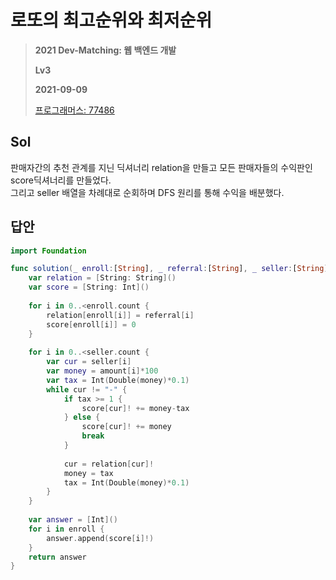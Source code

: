 # 로또의 최고순위와 최저순위
> **2021 Dev-Matching: 웹 백엔드 개발**
>
> **Lv3**
>
> **2021-09-09**
>
> [프로그래머스: 77486](https://programmers.co.kr/learn/courses/30/lessons/77486)


## Sol

판매자간의 추천 관계를 지닌 딕셔너리 relation을 만들고 모든 판매자들의 수익판인 score딕셔너리를 만들었다.  
그리고 seller 배열을 차례대로 순회하며 DFS 원리를 통해 수익을 배분했다.


## 답안
```swift
import Foundation

func solution(_ enroll:[String], _ referral:[String], _ seller:[String], _ amount:[Int]) -> [Int] {
    var relation = [String: String]()
    var score = [String: Int]()
    
    for i in 0..<enroll.count {
        relation[enroll[i]] = referral[i]
        score[enroll[i]] = 0
    }
    
    for i in 0..<seller.count {
        var cur = seller[i]
        var money = amount[i]*100
        var tax = Int(Double(money)*0.1)
        while cur != "-" {
            if tax >= 1 {
                score[cur]! += money-tax
            } else {
                score[cur]! += money
                break
            }
            
            cur = relation[cur]!
            money = tax
            tax = Int(Double(money)*0.1)
        }
    }
    
    var answer = [Int]()
    for i in enroll {
        answer.append(score[i]!)
    }
    return answer
}
```
